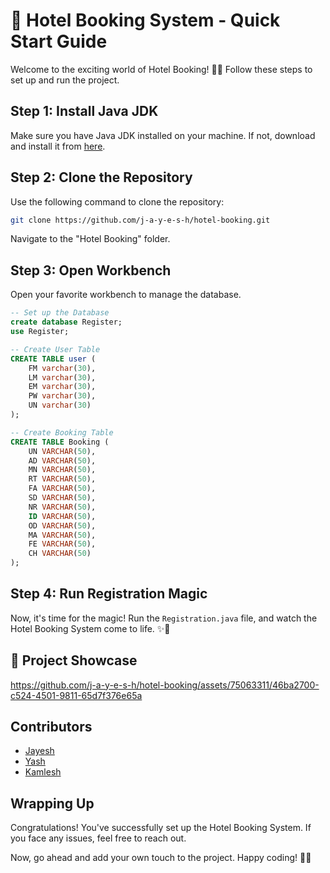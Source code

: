 # 🚀 Hotel Booking System - Quick Start Guide

Welcome to the exciting world of Hotel Booking! 🏨✨ Follow these steps to set up and run the project.

## Step 1: Install Java JDK

Make sure you have Java JDK installed on your machine. If not, download and install it from [here](https://www.oracle.com/java/technologies/javase-downloads.html).

## Step 2: Clone the Repository

Use the following command to clone the repository:

```bash
git clone https://github.com/j-a-y-e-s-h/hotel-booking.git
```

Navigate to the "Hotel Booking" folder.

## Step 3: Open Workbench

Open your favorite workbench to manage the database.

```sql
-- Set up the Database
create database Register;
use Register;

-- Create User Table
CREATE TABLE user (
    FM varchar(30),
    LM varchar(30),
    EM varchar(30),
    PW varchar(30),
    UN varchar(30)
);

-- Create Booking Table
CREATE TABLE Booking (
    UN VARCHAR(50),
    AD VARCHAR(50),
    MN VARCHAR(50),
    RT VARCHAR(50),
    FA VARCHAR(50),
    SD VARCHAR(50),
    NR VARCHAR(50),
    ID VARCHAR(50),
    OD VARCHAR(50),
    MA VARCHAR(50),
    FE VARCHAR(50),
    CH VARCHAR(50)
);
```

## Step 4: Run Registration Magic

Now, it's time for the magic! Run the `Registration.java` file, and watch the Hotel Booking System come to life. ✨🔮

## 📸 Project Showcase



https://github.com/j-a-y-e-s-h/hotel-booking/assets/75063311/46ba2700-c524-4501-9811-65d7f376e65a

## Contributors
- [Jayesh](https://github.com/j-a-y-e-s-h)
- [Yash](https://github.com/YashPatil2023/)
- [Kamlesh](https://github.com/kamlesh-IY9/)


## Wrapping Up

Congratulations! You've successfully set up the Hotel Booking System. If you face any issues, feel free to reach out.

Now, go ahead and add your own touch to the project. Happy coding! 🚀🌟


